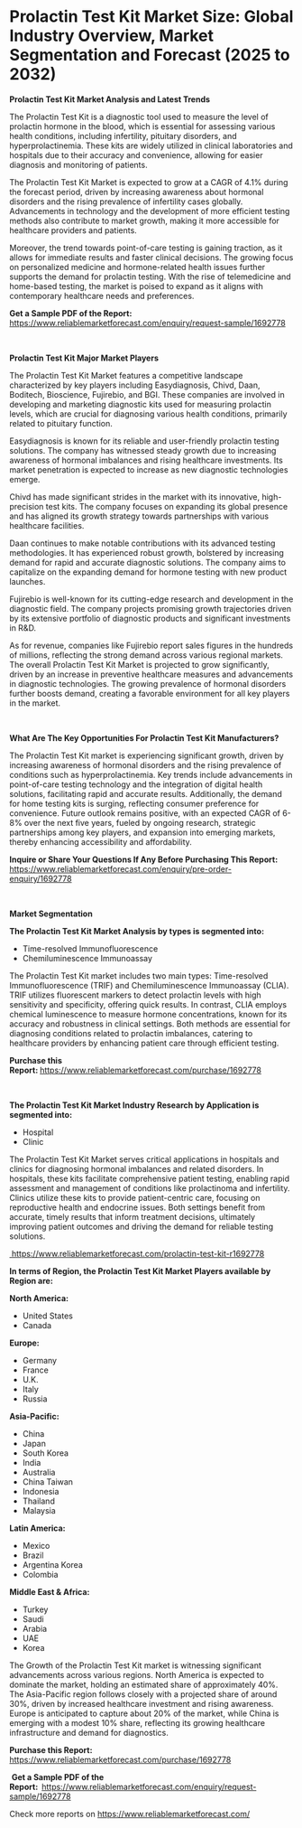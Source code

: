 <p><h1>Prolactin Test Kit Market Size: Global Industry Overview, Market Segmentation and Forecast (2025 to 2032)</h1></p><p><strong>Prolactin Test Kit Market Analysis and Latest Trends</strong></p>
<p><p>The Prolactin Test Kit is a diagnostic tool used to measure the level of prolactin hormone in the blood, which is essential for assessing various health conditions, including infertility, pituitary disorders, and hyperprolactinemia. These kits are widely utilized in clinical laboratories and hospitals due to their accuracy and convenience, allowing for easier diagnosis and monitoring of patients.</p><p>The Prolactin Test Kit Market is expected to grow at a CAGR of 4.1% during the forecast period, driven by increasing awareness about hormonal disorders and the rising prevalence of infertility cases globally. Advancements in technology and the development of more efficient testing methods also contribute to market growth, making it more accessible for healthcare providers and patients. </p><p>Moreover, the trend towards point-of-care testing is gaining traction, as it allows for immediate results and faster clinical decisions. The growing focus on personalized medicine and hormone-related health issues further supports the demand for prolactin testing. With the rise of telemedicine and home-based testing, the market is poised to expand as it aligns with contemporary healthcare needs and preferences.</p></p>
<p><strong>Get a Sample PDF of the Report:&nbsp;</strong> <a href="https://www.reliablemarketforecast.com/enquiry/request-sample/1692778?utm_campaign=1108&utm_medium=2&utm_source=Github&utm_content=ia&utm_term=08012025&utm_id=prolactin-test-kit">https://www.reliablemarketforecast.com/enquiry/request-sample/1692778</a></p>
<p>&nbsp;</p>
<p><strong>Prolactin Test Kit Major Market Players</strong></p>
<p><p>The Prolactin Test Kit Market features a competitive landscape characterized by key players including Easydiagnosis, Chivd, Daan, Boditech, Bioscience, Fujirebio, and BGI. These companies are involved in developing and marketing diagnostic kits used for measuring prolactin levels, which are crucial for diagnosing various health conditions, primarily related to pituitary function.</p><p>Easydiagnosis is known for its reliable and user-friendly prolactin testing solutions. The company has witnessed steady growth due to increasing awareness of hormonal imbalances and rising healthcare investments. Its market penetration is expected to increase as new diagnostic technologies emerge.</p><p>Chivd has made significant strides in the market with its innovative, high-precision test kits. The company focuses on expanding its global presence and has aligned its growth strategy towards partnerships with various healthcare facilities.</p><p>Daan continues to make notable contributions with its advanced testing methodologies. It has experienced robust growth, bolstered by increasing demand for rapid and accurate diagnostic solutions. The company aims to capitalize on the expanding demand for hormone testing with new product launches.</p><p>Fujirebio is well-known for its cutting-edge research and development in the diagnostic field. The company projects promising growth trajectories driven by its extensive portfolio of diagnostic products and significant investments in R&D.</p><p>As for revenue, companies like Fujirebio report sales figures in the hundreds of millions, reflecting the strong demand across various regional markets. The overall Prolactin Test Kit Market is projected to grow significantly, driven by an increase in preventive healthcare measures and advancements in diagnostic technologies. The growing prevalence of hormonal disorders further boosts demand, creating a favorable environment for all key players in the market.</p></p>
<p>&nbsp;</p>
<p><strong>What Are The Key Opportunities For Prolactin Test Kit Manufacturers?</strong></p>
<p><p>The Prolactin Test Kit market is experiencing significant growth, driven by increasing awareness of hormonal disorders and the rising prevalence of conditions such as hyperprolactinemia. Key trends include advancements in point-of-care testing technology and the integration of digital health solutions, facilitating rapid and accurate results. Additionally, the demand for home testing kits is surging, reflecting consumer preference for convenience. Future outlook remains positive, with an expected CAGR of 6-8% over the next five years, fueled by ongoing research, strategic partnerships among key players, and expansion into emerging markets, thereby enhancing accessibility and affordability.</p></p>
<p><strong>Inquire or Share Your Questions If Any Before Purchasing This Report:</strong> <a href="https://www.reliablemarketforecast.com/enquiry/pre-order-enquiry/1692778?utm_campaign=1108&utm_medium=2&utm_source=Github&utm_content=ia&utm_term=08012025&utm_id=prolactin-test-kit">https://www.reliablemarketforecast.com/enquiry/pre-order-enquiry/1692778</a></p>
<p>&nbsp;</p>
<p><strong>Market Segmentation</strong></p>
<p><strong>The Prolactin Test Kit Market Analysis by types is segmented into:</strong></p>
<p><ul><li>Time-resolved Immunofluorescence</li><li>Chemiluminescence Immunoassay</li></ul></p>
<p><p>The Prolactin Test Kit market includes two main types: Time-resolved Immunofluorescence (TRIF) and Chemiluminescence Immunoassay (CLIA). TRIF utilizes fluorescent markers to detect prolactin levels with high sensitivity and specificity, offering quick results. In contrast, CLIA employs chemical luminescence to measure hormone concentrations, known for its accuracy and robustness in clinical settings. Both methods are essential for diagnosing conditions related to prolactin imbalances, catering to healthcare providers by enhancing patient care through efficient testing.</p></p>
<p><strong>Purchase this Report:&nbsp;</strong><a href="https://www.reliablemarketforecast.com/purchase/1692778?utm_campaign=1108&utm_medium=2&utm_source=Github&utm_content=ia&utm_term=08012025&utm_id=prolactin-test-kit">https://www.reliablemarketforecast.com/purchase/1692778</a></p>
<p>&nbsp;</p>
<p><strong>The Prolactin Test Kit Market Industry Research by Application is segmented into:</strong></p>
<p><ul><li>Hospital</li><li>Clinic</li></ul></p>
<p><p>The Prolactin Test Kit Market serves critical applications in hospitals and clinics for diagnosing hormonal imbalances and related disorders. In hospitals, these kits facilitate comprehensive patient testing, enabling rapid assessment and management of conditions like prolactinoma and infertility. Clinics utilize these kits to provide patient-centric care, focusing on reproductive health and endocrine issues. Both settings benefit from accurate, timely results that inform treatment decisions, ultimately improving patient outcomes and driving the demand for reliable testing solutions.</p></p>
<p><a href="https://www.reliablemarketforecast.com/prolactin-test-kit-r1692778?utm_campaign=1108&utm_medium=2&utm_source=Github&utm_content=ia&utm_term=08012025&utm_id=prolactin-test-kit">&nbsp;https://www.reliablemarketforecast.com/prolactin-test-kit-r1692778</a></p>
<p><strong>In terms of Region, the Prolactin Test Kit Market Players available by Region are:</strong></p>
<p>
    <p> <strong> North America: </strong>
        <ul>
            <li>United States</li>
            <li>Canada</li>
        </ul>
        </p> 
    <p> <strong> Europe: </strong>
        <ul>
            <li>Germany</li>
            <li>France</li>
            <li>U.K.</li>
            <li>Italy</li>
            <li>Russia</li>
        </ul>
        </p> 
    <p> <strong> Asia-Pacific: </strong>
        <ul>
            <li>China</li>
            <li>Japan</li>
            <li>South Korea</li>
            <li>India</li>
            <li>Australia</li>
            <li>China Taiwan</li>
            <li>Indonesia</li>
            <li>Thailand</li>
            <li>Malaysia</li>
        </ul>
        </p> 
    <p> <strong> Latin America: </strong>
        <ul>
            <li>Mexico</li>
            <li>Brazil</li>
            <li>Argentina Korea</li>
            <li>Colombia</li>
        </ul>
        </p> 
    <p> <strong> Middle East & Africa: </strong>
        <ul>
            <li>Turkey</li>
            <li>Saudi</li>
            <li>Arabia</li>
            <li>UAE</li>
            <li>Korea</li>
        </ul>
    </p>
    </p>
<p><p>The Growth of the Prolactin Test Kit market is witnessing significant advancements across various regions. North America is expected to dominate the market, holding an estimated share of approximately 40%. The Asia-Pacific region follows closely with a projected share of around 30%, driven by increased healthcare investment and rising awareness. Europe is anticipated to capture about 20% of the market, while China is emerging with a modest 10% share, reflecting its growing healthcare infrastructure and demand for diagnostics.</p></p>
<p><strong>Purchase this Report: </strong><a href="https://www.reliablemarketforecast.com/purchase/1692778?utm_campaign=1108&utm_medium=2&utm_source=Github&utm_content=ia&utm_term=08012025&utm_id=prolactin-test-kit">https://www.reliablemarketforecast.com/purchase/1692778</a></p>
<p>&nbsp;<strong>Get a Sample PDF of the Report:&nbsp;&nbsp;</strong><a href="https://www.reliablemarketforecast.com/enquiry/request-sample/1692778?utm_campaign=1108&utm_medium=2&utm_source=Github&utm_content=ia&utm_term=08012025&utm_id=prolactin-test-kit">https://www.reliablemarketforecast.com/enquiry/request-sample/1692778</a></p>
<p><strong></strong></p>
<p>Check more reports on <a href="https://www.reliablemarketforecast.com/?utm_campaign=1108&utm_medium=2&utm_source=Github&utm_content=ia&utm_term=08012025&utm_id=prolactin-test-kit">https://www.reliablemarketforecast.com/</a></p>